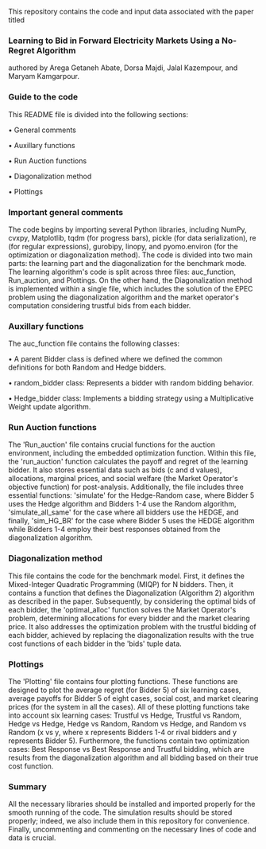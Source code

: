 This repository contains the code and input data associated with the paper titled 
### Learning  to Bid in Forward Electricity Markets Using a No-Regret Algorithm 
authored by Arega Getaneh Abate, Dorsa Majdi, Jalal Kazempour, and Maryam Kamgarpour.

### Guide to the code

This README file is divided into the following sections:

•	General comments

•	Auxillary functions

•	Run Auction functions

•	Diagonalization method

•	Plottings

### Important general comments

The code begins by importing several Python libraries, including NumPy, cvxpy, Matplotlib, tqdm (for progress bars), pickle (for data serialization), re (for regular expressions), gurobipy, linopy, and pyomo.environ (for the optimization or diagonalization method).
The code is divided into two main parts: the learning part and the diagonalization for the benchmark mode. The learning algorithm's code is split across three files: auc_function, Run_auction, and Plottings. On the other hand, the Diagonalization method is implemented within a single file, which includes the solution of the EPEC problem using the diagonalization algorithm and the market operator's computation considering trustful bids from each bidder.

### Auxillary functions

The auc_function file contains the following classes:

•	A parent Bidder class is defined where we defined the common definitions for both Random and Hedge bidders.

•	random_bidder class: Represents a bidder with random bidding behavior.

•	Hedge_bidder class: Implements a bidding strategy using a Multiplicative Weight update algorithm. 

### Run Auction functions

The 'Run_auction' file contains crucial functions for the auction environment, including the embedded optimization function. Within this file, the 'run_auction' function calculates the payoff and regret of the learning bidder. It also stores essential data such as bids (c and d values), allocations, marginal prices, and social welfare (the Market Operator's objective function) for post-analysis.
Additionally, the file includes three essential functions: 'simulate' for the Hedge-Random case, where Bidder 5 uses the Hedge algorithm and Bidders 1-4 use the Random algorithm, 'simulate_all_same' for the case where all bidders use the HEDGE, and finally, 'sim_HG_BR' for the case where Bidder 5 uses the HEDGE algorithm while Bidders 1-4 employ their best responses obtained from the diagonalization algorithm.

### Diagonalization method

This file contains the code for the benchmark model. First, it defines the Mixed-Integer Quadratic Programming (MIQP) for N bidders. Then, it contains a function that defines the Diagonalization (Algorithm 2) algorithm as described in the paper. Subsequently, by considering the optimal bids of each bidder, the 'optimal_alloc' function solves the Market Operator's problem, determining allocations for every bidder and the market clearing price. It also addresses the optimization problem with the trustful bidding of each bidder, achieved by replacing the diagonalization results with the true cost functions of each bidder in the 'bids' tuple data.

### Plottings

The 'Plotting' file contains four plotting functions. These functions are designed to plot the average regret (for Bidder 5) of six learning cases, average payoffs for Bidder 5 of eight cases, social cost, and market clearing prices (for the system in all the cases). All of these plotting functions take into account six learning cases: Trustful vs Hedge, Trustful vs Random, Hedge vs Hedge, Hedge vs Random, Random vs Hedge, and Random vs Random (x vs y, where x represents Bidders 1-4 or rival bidders and y represents Bidder 5). Furthermore, the functions contain two optimization cases: Best Response vs Best Response and Trustful bidding, which are results from the diagonalization algorithm and all bidding based on their true cost function.


### Summary

All the necessary libraries should be installed and imported properly for the smooth running of the code. The simulation results should be stored properly; indeed, we also include them in this repository for convenience. Finally, uncommenting and commenting on the necessary lines of code and data is crucial. 

